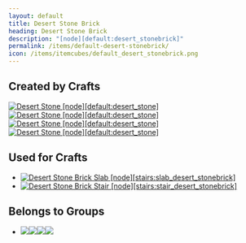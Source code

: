 ```yaml
---
layout: default
title: Desert Stone Brick
heading: Desert Stone Brick
description: "[node][default:desert_stonebrick]"
permalink: /items/default-desert-stonebrick/
icon: /items/itemcubes/default_desert_stonebrick.png
---
```



## Created by Crafts

<div class="craft">
    <div>
        <span><a href="{{site.baseurl}}/items/default-desert-stone/"><img src="{{site.baseurl}}/assets/img/items/itemcubes/default_desert_stone.png" data-toggle="tooltip" title="Desert Stone [node][default:desert_stone]"></a></span>
        <span><a href="{{site.baseurl}}/items/default-desert-stone/"><img src="{{site.baseurl}}/assets/img/items/itemcubes/default_desert_stone.png" data-toggle="tooltip" title="Desert Stone [node][default:desert_stone]"></a></span>
        <span></span>
    </div>
    <div>
        <span><a href="{{site.baseurl}}/items/default-desert-stone/"><img src="{{site.baseurl}}/assets/img/items/itemcubes/default_desert_stone.png" data-toggle="tooltip" title="Desert Stone [node][default:desert_stone]"></a></span>
        <span><a href="{{site.baseurl}}/items/default-desert-stone/"><img src="{{site.baseurl}}/assets/img/items/itemcubes/default_desert_stone.png" data-toggle="tooltip" title="Desert Stone [node][default:desert_stone]"></a></span>
        <span></span>
    </div>
    <div>
        <span></span>
        <span></span>
        <span></span>
    </div>
</div>


## Used for Crafts

<ul class="list-items clearfix">
    <li><a href="{{site.baseurl}}/items/stairs-slab-desert-stonebrick/"><img src="{{site.baseurl}}/assets/img/items/itemcubes/stairs_slab_desert_stonebrick.png" data-toggle="tooltip" title="Desert Stone Brick Slab [node][stairs:slab_desert_stonebrick]"></a></li>
    <li><a href="{{site.baseurl}}/items/stairs-stair-desert-stonebrick/"><img src="{{site.baseurl}}/assets/img/items/itemcubes/stairs_stair_desert_stonebrick.png" data-toggle="tooltip" title="Desert Stone Brick Stair [node][stairs:stair_desert_stonebrick]"></a></li>
</ul>


## Belongs to Groups

<ul class="list-items clearfix">
    <li><a href="{{site.baseurl}}/items/group-stone/"><span class="item-group" data-toggle="tooltip" title="Group: Stone [group][stone]"><img src="{{site.baseurl}}/assets/img/items/itemcubes/default_cobble.png"><img src="{{site.baseurl}}/assets/img/items/itemcubes/default_desert_cobble.png"><img src="{{site.baseurl}}/assets/img/items/itemcubes/default_desert_stone.png"><img src="{{site.baseurl}}/assets/img/items/itemcubes/default_desert_stonebrick.png"></span></a></li>
</ul>
